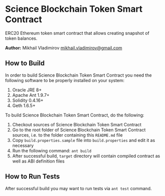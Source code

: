 # Science Blockchain Token Smart Contract #

ERC20 Ethereum token smart contract that allows creating snapshot of token
balances.

**Author:** Mikhail Vladimirov <mikhail.vladimirov@gmail.com>

## How to Build ##

In order to build Science Blockchain Token Smart Contract you need the following
software to be properly installed on your system:

1. Oracle JRE 8+
2. Apache Ant 1.9.7+
3. Solidity 0.4.16+
4. Geth 1.6.5+

To build Science Blockchain Token Smart Contract, do the following:

1. Checkout sources of Science Blockchain Token Smart Contract
2. Go to the root folder of Science Blockchain Token Smart Contract
   sources, i.e. to the folder containing this `README.md` file
3. Copy `build.properties.sample` file into `build.properties` and
   edit it as necessary
4. Run the following command: `ant build`
5. After successful build, `target` directory will contain compiled contract
   as well as ABI definition files

## How to Run Tests ##

After successful build you may want to run tests via `ant test` command.
